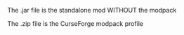 The .jar file is the standalone mod WITHOUT the modpack

The .zip file is the CurseForge modpack profile